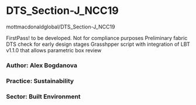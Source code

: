 # DTS_Section-J_NCC19
mottmacdonaldglobal/DTS_Section-J_NCC19

FirstPass! to be developed. Not for compliance purposes
Preliminary fabric DTS check for early design stages 
Grasshpper script with integration of LBT v1.1.0 that allows parametric box review 

### Author: Alex Bogdanova
### Practice: Sustainability
### Sector: Built Environment 
